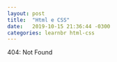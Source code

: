 ```yaml
---
layout: post
title:  "Html e CSS"
date:   2019-10-15 21:36:44 -0300
categories: learnbr html-css
---
```

404: Not Found
